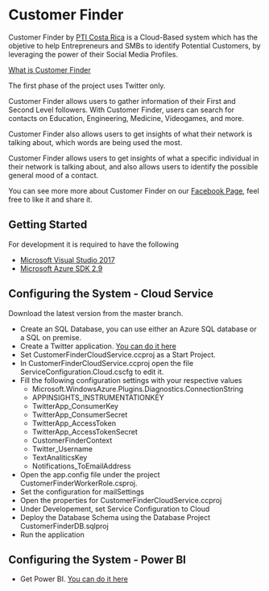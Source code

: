 # Customer Finder
Customer Finder by [PTI Costa Rica](https://www.pticostarica.com) is a Cloud-Based system which has the objetive to help Entrepreneurs and SMBs to identify Potential Customers, by leveraging the power of their Social Media Profiles.

[What is Customer Finder](https://www.youtube.com/watch?v=CoD01fv58d0)

The first phase of the project uses Twitter only.

Customer Finder allows users to gather information of their First and Second Level followers.
With Customer Finder, users can search for contacts on Education, Engineering, Medicine, Videogames, and more.

Customer Finder also allows users to get insights of what their network is talking about,
which words are being used the most.

Customer Finder allows users to get insights of what a specific individual in their network is talking about, and also allows users to identify the possible general mood of a contact.

You can see more more about Customer Finder on our [Facebook Page](https://www.facebook.com/Customer-Finder-by-PTI-Costa-Rica-299490810415132/), feel free to like it and share it.

## Getting Started
For development it is required to have the following
* [Microsoft Visual Studio 2017](https://www.visualstudio.com/downloads/)
* [Microsoft Azure SDK 2.9](http://www.microsoft.com/downloads/details.aspx?FamilyID=ebf6e0a3-3494-4514-bcb8-b68b44e4a692)


## Configuring the System - Cloud Service

Download the latest version from the master branch.

* Create an SQL Database, you can use either an Azure SQL database or a SQL on premise.
* Create a Twitter application. [You can do it here](https://apps.twitter.com/)
* Set CustomerFinderCloudService.ccproj as a Start Project.
* In CustomerFinderCloudService.ccproj open the file ServiceConfiguration.Cloud.cscfg to edit it.
* Fill the following configuration settings with your respective values
  * Microsoft.WindowsAzure.Plugins.Diagnostics.ConnectionString
  * APPINSIGHTS_INSTRUMENTATIONKEY
  * TwitterApp_ConsumerKey
  * TwitterApp_ConsumerSecret
  * TwitterApp_AccessToken
  * TwitterApp_AccessTokenSecret
  * CustomerFinderContext
  * Twitter_Username
  * TextAnaliticsKey
  * Notifications_ToEmailAddress
*  Open the app.config file under the project CustomerFinderWorkerRole.csproj.
*  Set the configuration for mailSettings
*  Open the properties for CustomerFinderCloudService.ccproj
*  Under Developement, set Service Configuration to Cloud
*  Deploy the Database Schema using the Database Project CustomerFinderDB.sqlproj
*  Run the application

## Configuring the System - Power BI
* Get Power BI. [You can do it here](https://portal.office.com/partner/partnersignup.aspx?type=Purchase&id=823604c2-4847-4219-9afd-177fb32dc8ab&msppid=4227824)